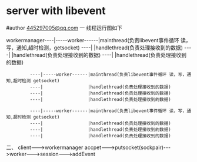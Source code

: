 # server with libevent
#author 445297005@qq.com
一 线程运行图如下
            
workermanager----|-----worker------|mainthread(负责libevent事件循环 读，写，通知,超时检测，getsocket)
             ----|                 |handlethread(负责处理接收到的数据)
             ----|                 |handlethread(负责处理接收到的数据)
             ----|                 |handlethread(负责处理接收到的数据)
            
             ----|-----worker------|mainthread(负责libevent事件循环 读，写，通知,超时检测 getsocket)
             ----|                 |handlethread(负责处理接收到的数据)
             ----|                 |handlethread(负责处理接收到的数据)
             ----|                 |handlethread(负责处理接收到的数据)
             
             ----|-----worker------|mainthread(负责libevent事件循环 读，写，通知,超时检测 getsocket)
             ----|                 |handlethread(负责处理接收到的数据)
             ----|                 |handlethread(负责处理接收到的数据)
             ----|                 |handlethread(负责处理接收到的数据)
二、
client--->workermanager accpet--->putsocket(sockpair)--->worker--->session--->addEvent 
